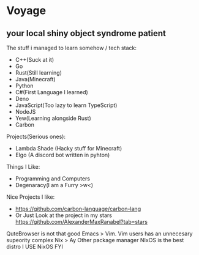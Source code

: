 # Voyage
## your local shiny object syndrome patient
The stuff i managed to learn somehow / tech stack:
- C++(Suck at it)
- Go
- Rust(Still learning)
- Java(Minecraft)
- Python
- C#(First Language I learned)
- Deno
- JavaScript(Too lazy to learn TypeScript)
- NodeJS
- Yew(Learning alongside Rust)
- Carbon

Projects(Serious ones):
- Lambda Shade (Hacky stuff for Minecraft)
- Elgo (A discord bot written in pyhton)

Things I Like:
- Programming and Computers
- Degenaracy(I am a Furry >w<)

Nice Projects I like:
- https://github.com/carbon-language/carbon-lang
- Or Just Look at the project in my stars https://github.com/AlexanderMaxRanabel?tab=stars

QuteBrowser is not that good
Emacs > Vim. Vim users has an unnecesary supeority complex
Nix > Ay Other package manager
NIxOS is the best distro
I USE NixOS FYI
